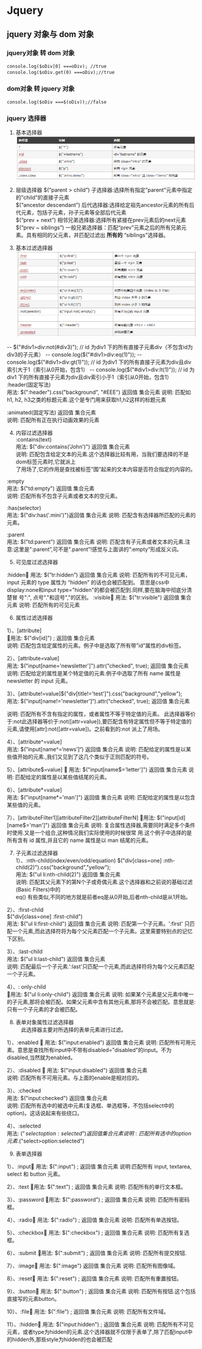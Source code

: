 # Jquery

## jquery 对象与 dom 对象

###  jquery对象 转 dom 对象
    console.log($oDiv[0] ===oDiv); //true
    console.log($oDiv.get(0) ===oDiv);//true
    
### dom对象 转 jquery 对象
    console.log($oDiv ===$(oDiv));//false

###  jquery 选择器
1. 基本选择器
![selector1](./selector1.png)

2. 层级选择器
$(“parent > child”)	子选择器:选择所有指定”parent”元素中指定的”child”的直接子元素   
$(“ancestor descendant”)	后代选择器:选择给定祖先ancestor元素的所有后代元素，包括子元素，孙子元素等全部后代元素   
$(“prev + next”)	相邻兄弟选择器:选择所有紧接在prev元素后的next元素   
$(“prev ~ siblings”)	一般兄弟选择器：匹配“prev”元素之后的所有兄弟元素。具有相同的父元素，并匹配过滤出 __所有的__ “siblings”选择器。     
 
3. 基本过滤选择器
![selector2](./selector2.png)

-- $("#div1>div:not(#div3)"); // id 为div1 下的所有直接子元素div（不包含id为div3的子元素）
-- console.log($("#div1>div:eq(1)"));
--  console.log($("#div1>div:gt(1)")); //  id 为div1 下的所有直接子元素为div且div索引大于1（索引从0开始，包含1）
-- console.log($("#div1>div:lt(1)"));  //  id 为div1 下的所有直接子元素为div且div索引小于1（索引从0开始，包含1）
  :header(固定写法)    
  用法: $(":header").css("background", "#EEE")    返回值  集合元素
  说明: 匹配如 h1, h2, h3之类的标题元素.这个是专门用来获取h1,h2这样的标题元素
   
 :animated(固定写法)   返回值  集合元素   
   说明: 匹配所有正在执行动画效果的元素    
   
4. 内容过滤选择器  
:contains(text)  
用法: $("div:contains('John')")    返回值  集合元素   
说明: 匹配包含给定文本的元素.这个选择器比较有用，当我们要选择的不是dom标签元素时,它就派上    
了用场了,它的作用是查找被标签”围”起来的文本内容是否符合指定的内容的。  

 :empty   
用法: $("td:empty")   返回值  集合元素    
说明: 匹配所有不包含子元素或者文本的空元素。    

  :has(selector)  
用法:  $("div:has('.mini')")返回值  集合元素
说明: 匹配含有选择器所匹配的元素的元素。

  :parent   
  用法: $("td:parent")   返回值  集合元素
说明: 匹配含有子元素或者文本的元素.注意:这里是":parent”,可不是".parent”!感觉与上面讲的”:empty”形成反义词。

5. 可见度过滤选择器    
 
:hidden
用法: $(”tr:hidden”)  返回值  集合元素
说明: 匹配所有的不可见元素，input 元素的 type 属性为 “hidden” 的话也会被匹配到。
意思是css中display:none和input type="hidden"的都会被匹配到.同样,要在脑海中彻底分清楚冒
号":", 点号"."和逗号","的区别。
:visible
用法: $("tr:visible")  返回值  集合元素
说明: 匹配所有的可见元素
 
6. 属性过滤选择器    

1）、[attribute]  
用法: $("div[id]") ;  返回值  集合元素  
说明: 匹配包含给定属性的元素。例子中是选取了所有带”id”属性的div标签。   

2）、[attribute=value]    
用法: $("input[name='newsletter']").attr("checked", true);    返回值  集合元素   
说明: 匹配给定的属性是某个特定值的元素.例子中选取了所有 name 属性是 newsletter 的 input 元素。   

3）、[attribute!=value]$("div[title!='test']").css("background","yellow");  
用法: $(”input[name!='newsletter']“).attr("checked", true);   返回值  集合元素   

说明: 匹配所有不含有指定的属性，或者属性不等于特定值的元素。
此选择器等价于:not此选择器等价于:not([attr=value]),要匹配含有特定属性但不等于特定值的元素,请使用[attr]:not([attr=value])。之前看到的:not 派上了用场。

4）、[attribute^=value]  
用法: $(”input[name^=‘news’]“)  返回值  集合元素 
说明: 匹配给定的属性是以某些值开始的元素.,我们又见到了这几个类似于正则匹配的符号。

5）、[attribute$=value]   
用法: $("input[name$='letter']")  返回值  集合元素 
说明: 匹配给定的属性是以某些值结尾的元素。

6）、[attribute*=value]  
用法: $("input[name*='man']")   返回值  集合元素
说明: 匹配给定的属性是以包含某些值的元素。

7）、[attributeFilter1][attributeFilter2][attributeFilterN]
用法: $("input[id][name$='man']")  返回值  集合元素
说明: 复合属性选择器,需要同时满足多个条件时使用.又是一个组合,这种情况我们实际使用的时候很常
用.这个例子中选择的是所有含有 id 属性,并且它的 name 属性是以 man 结尾的元素。


7. 子元素过滤选择器   
1）、:nth-child(index/even/odd/equation)
$("div[class=one] :nth-child(2)").css("background","yellow");  
用法: $("ul li:nth-child(2)")   返回值  集合元素  
说明: 匹配其父元素下的第N个子或奇偶元素.这个选择器和之前说的基础过滤(Basic Filters)中的  
eq() 有些类似,不同的地方就是前者eq是从0开始,后者nth-child是从1开始。  

2）、:first-child  
$("div[class=one] :first-child")  
用法: $("ul li:first-child")    返回值  集合元素 
说明: 匹配第一个子元素。':first' 只匹配一个元素,而此选择符将为每个父元素匹配一个子元素。这里需要特别点的记忆下区别。

3）、:last-child  
用法: $("ul li:last-child")      返回值  集合元素   
说明: 匹配最后一个子元素.':last'只匹配一个元素,而此选择符将为每个父元素匹配一个子元素。  

4）、: only-child  
 用法: $("ul li:only-child")   返回值  集合元素 
 说明: 如果某个元素是父元素中唯一的子元素,那将会被匹配。如果父元素中含有其他元素,那将不会被匹配。意思就是:只有一个子元素的才会被匹配。    


8. 表单对象属性过滤选择器  
 此选择器主要对所选择的表单元素进行过滤。   

1）、:enabled   
用法: $("input:enabled")    返回值  集合元素
说明: 匹配所有可用元素。意思是查找所有input中不带有disabled="disabled"的input。不为   
disabled,当然就为enabled。

2）、:disabled  
用法: $("input:disabled")    返回值  集合元素   
说明: 匹配所有不可用元素。与上面的enable是相对应的。   

3）、:checked  
用法: $("input:checked")   返回值  集合元素  
说明: 匹配所有选中的被选中元素(复选框、单选框等，不包括select中的option)。这话说起来有些绕口。  

4）、:selected   
用法: $(”select option:selected”)   返回值  集合元素  
说明: 匹配所有选中的option元素.$("select>option:selected")  



9. 表单选择器

1）、:input
用法: $(":input") ;   返回值  集合元素
说明:匹配所有 input, textarea, select 和 button 元素。

2）、:text
用法: $(":text") ;  返回值  集合元素
说明: 匹配所有的单行文本框。

3）、:password
用法: $(":password") ; 返回值  集合元素
说明: 匹配所有密码框。

4）、:radio
用法: $(":radio") ; 返回值  集合元素
说明: 匹配所有单选按钮。

5）、:checkbox
用法: $(":checkbox") ; 返回值  集合元素
说明: 匹配所有复选框。

6）、:submit
用法: $(":submit") ;   返回值  集合元素
说明: 匹配所有提交按钮.

7）、:image
用法: $(":image")   返回值  集合元素
说明: 匹配所有图像域。

8）、:reset
用法: $(":reset") ;  返回值  集合元素
说明: 匹配所有重置按钮。

9）、:button
用法: $(":button") ;  返回值  集合元素
说明: 匹配所有按钮.这个包括直接写的元素button。

10）、:file
用法: $(":file") ;  返回值  集合元素
说明: 匹配所有文件域。

11）、:hidden
用法: $("input:hidden") ; 返回值  集合元素
说明: 匹配所有不可见元素，或者type为hidden的元素.这个选择器就不仅限于表单了,除了匹配input中的hidden外,那些style为hidden的也会被匹配







   